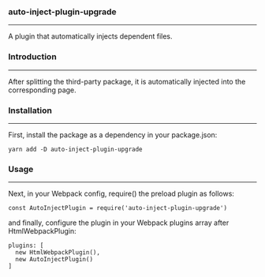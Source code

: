 ### auto-inject-plugin-upgrade
------------
A plugin that automatically injects dependent files.

### Introduction
------------

After splitting the third-party package, it is automatically injected into the corresponding page.

### Installation
------------
First, install the package as a dependency in your package.json:
```
yarn add -D auto-inject-plugin-upgrade

```

### Usage
------------

Next, in your Webpack config, require() the preload plugin as follows: 

```
const AutoInjectPlugin = require('auto-inject-plugin-upgrade')

```
and finally, configure the plugin in your Webpack plugins array after HtmlWebpackPlugin:

```
plugins: [
  new HtmlWebpackPlugin(),
  new AutoInjectPlugin()
]

```

